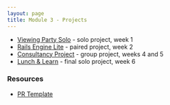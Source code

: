 ```yaml
---
layout: page
title: Module 3 - Projects
---
```


* [Viewing Party Solo](./viewing_party_solo) - solo project, week 1
* [Rails Engine Lite](./rails_engine_lite) - paired project, week 2
* [Consultancy Project](./consultancy) - group project, weeks 4 and 5
* [Lunch & Learn](./lunch_and_learn/) - final solo project, week 6


### Resources
- [PR Template](./pr_template)
